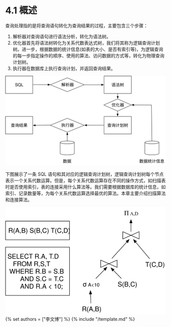 # 4.1 概述

查询处理指的是将查询语句转化为查询结果的过程，主要包含三个步骤：

1. 解析器对查询语句进行语法分析，转化为语法树。
2. 优化器首先将语法树转化为关系代数表达式树，我们将其称为逻辑查询计划树。进一步，根据数据的统计信息(如表的大小、是否有索引等)，为逻辑查询的每一步指定操作的顺序、使用的算法、访问数据的方式等，转化为物理查询计划树。
3. 执行器在数据库上执行查询计划，并返回查询结果。

![executor](executor.svg)

下图展示了一条 SQL 语句和其对应的逻辑查询计划树，逻辑查询计划树每个节点表示一个关系代数运算。但是，每个关系代数运算存在不同的操作方式，如扫描表时是否使用索引，表的连接采用什么算法等。我们需要根据数据库的统计信息，如索引、记录数量等，为每个关系代数运算选择最优的算法。本章主要介绍扫描算法和连接算法。

![plan_tree](plan_tree.svg) 
{% set authors = ["李文博"] %}
{% include "/template.md" %}
